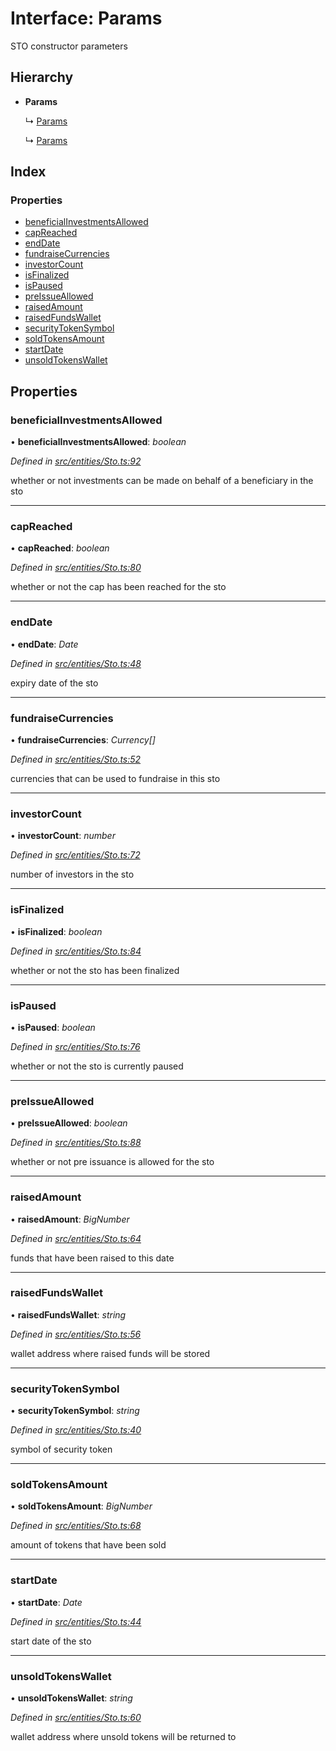 # Interface: Params

STO constructor parameters

## Hierarchy

- **Params**

  ↳ [Params](_entities_simplesto_.params.md)

  ↳ [Params](_entities_tieredsto_.params.md)

## Index

### Properties

- [beneficialInvestmentsAllowed](_entities_sto_.params.md#beneficialinvestmentsallowed)
- [capReached](_entities_sto_.params.md#capreached)
- [endDate](_entities_sto_.params.md#enddate)
- [fundraiseCurrencies](_entities_sto_.params.md#fundraisecurrencies)
- [investorCount](_entities_sto_.params.md#investorcount)
- [isFinalized](_entities_sto_.params.md#isfinalized)
- [isPaused](_entities_sto_.params.md#ispaused)
- [preIssueAllowed](_entities_sto_.params.md#preissueallowed)
- [raisedAmount](_entities_sto_.params.md#raisedamount)
- [raisedFundsWallet](_entities_sto_.params.md#raisedfundswallet)
- [securityTokenSymbol](_entities_sto_.params.md#securitytokensymbol)
- [soldTokensAmount](_entities_sto_.params.md#soldtokensamount)
- [startDate](_entities_sto_.params.md#startdate)
- [unsoldTokensWallet](_entities_sto_.params.md#unsoldtokenswallet)

## Properties

### beneficialInvestmentsAllowed

• **beneficialInvestmentsAllowed**: _boolean_

_Defined in [src/entities/Sto.ts:92](https://github.com/PolymathNetwork/polymath-sdk/blob/660aba8/src/entities/Sto.ts#L92)_

whether or not investments can be made on behalf of a beneficiary in the sto

---

### capReached

• **capReached**: _boolean_

_Defined in [src/entities/Sto.ts:80](https://github.com/PolymathNetwork/polymath-sdk/blob/660aba8/src/entities/Sto.ts#L80)_

whether or not the cap has been reached for the sto

---

### endDate

• **endDate**: _Date_

_Defined in [src/entities/Sto.ts:48](https://github.com/PolymathNetwork/polymath-sdk/blob/660aba8/src/entities/Sto.ts#L48)_

expiry date of the sto

---

### fundraiseCurrencies

• **fundraiseCurrencies**: _Currency[]_

_Defined in [src/entities/Sto.ts:52](https://github.com/PolymathNetwork/polymath-sdk/blob/660aba8/src/entities/Sto.ts#L52)_

currencies that can be used to fundraise in this sto

---

### investorCount

• **investorCount**: _number_

_Defined in [src/entities/Sto.ts:72](https://github.com/PolymathNetwork/polymath-sdk/blob/660aba8/src/entities/Sto.ts#L72)_

number of investors in the sto

---

### isFinalized

• **isFinalized**: _boolean_

_Defined in [src/entities/Sto.ts:84](https://github.com/PolymathNetwork/polymath-sdk/blob/660aba8/src/entities/Sto.ts#L84)_

whether or not the sto has been finalized

---

### isPaused

• **isPaused**: _boolean_

_Defined in [src/entities/Sto.ts:76](https://github.com/PolymathNetwork/polymath-sdk/blob/660aba8/src/entities/Sto.ts#L76)_

whether or not the sto is currently paused

---

### preIssueAllowed

• **preIssueAllowed**: _boolean_

_Defined in [src/entities/Sto.ts:88](https://github.com/PolymathNetwork/polymath-sdk/blob/660aba8/src/entities/Sto.ts#L88)_

whether or not pre issuance is allowed for the sto

---

### raisedAmount

• **raisedAmount**: _BigNumber_

_Defined in [src/entities/Sto.ts:64](https://github.com/PolymathNetwork/polymath-sdk/blob/660aba8/src/entities/Sto.ts#L64)_

funds that have been raised to this date

---

### raisedFundsWallet

• **raisedFundsWallet**: _string_

_Defined in [src/entities/Sto.ts:56](https://github.com/PolymathNetwork/polymath-sdk/blob/660aba8/src/entities/Sto.ts#L56)_

wallet address where raised funds will be stored

---

### securityTokenSymbol

• **securityTokenSymbol**: _string_

_Defined in [src/entities/Sto.ts:40](https://github.com/PolymathNetwork/polymath-sdk/blob/660aba8/src/entities/Sto.ts#L40)_

symbol of security token

---

### soldTokensAmount

• **soldTokensAmount**: _BigNumber_

_Defined in [src/entities/Sto.ts:68](https://github.com/PolymathNetwork/polymath-sdk/blob/660aba8/src/entities/Sto.ts#L68)_

amount of tokens that have been sold

---

### startDate

• **startDate**: _Date_

_Defined in [src/entities/Sto.ts:44](https://github.com/PolymathNetwork/polymath-sdk/blob/660aba8/src/entities/Sto.ts#L44)_

start date of the sto

---

### unsoldTokensWallet

• **unsoldTokensWallet**: _string_

_Defined in [src/entities/Sto.ts:60](https://github.com/PolymathNetwork/polymath-sdk/blob/660aba8/src/entities/Sto.ts#L60)_

wallet address where unsold tokens will be returned to
